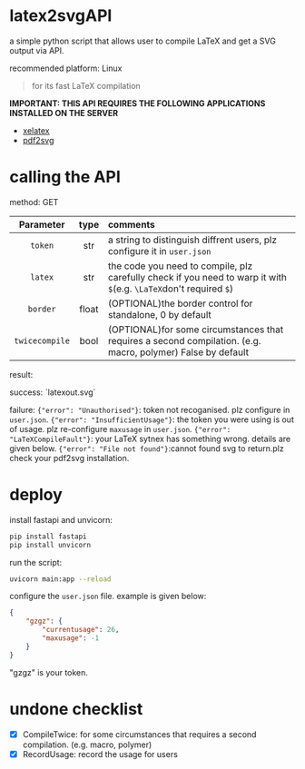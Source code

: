 # latex2svgAPI
a simple python script that allows user to compile LaTeX and get a SVG output via API.

recommended platform: Linux
> for its fast LaTeX compilation

**IMPORTANT: THIS API REQUIRES THE FOLLOWING APPLICATIONS INSTALLED ON THE SERVER**
- [xelatex](https://tug.org/texlive/)
- [pdf2svg](https://github.com/dawbarton/pdf2svg)


# calling the API

method: GET

|Parameter|type|comments|
|:--:|:--:|:---|
|`token`|str|a string to distinguish diffrent users, plz configure it in `user.json`|
|`latex`|str|the code you need to compile, plz carefully check if you need to warp it with `$`(e.g. `\LaTeX`don't required `$`)|
|`border`|float|(OPTIONAL)the border control for standalone, 0 by default|
|`twicecompile`|bool|(OPTIONAL)for some circumstances that requires a second compilation. (e.g. macro, polymer) False by default|

result:

success:
ˋlatexout.svg`

failure:
`{"error": "Unauthorised"}`: token not recoganised. plz configure in `user.json`.
`{"error": "InsufficientUsage"}`: the token you were using is out of usage. plz re-configure `maxusage` in `user.json`.
`{"error": "LaTeXCompileFault"}`: your LaTeX sytnex has something wrong. details are given below.
`{"error": "File not found"}`:cannot found svg to return.plz check your pdf2svg installation.
# deploy

install fastapi and unvicorn:

```bash
pip install fastapi
pip install unvicorn
```

run the script:

```bash
uvicorn main:app --reload
```
configure the `user.json` file. example is given below:

```json
{
    "gzgz": {
        "currentusage": 26,
        "maxusage": -1
    }
}
```

"gzgz" is your token.

# undone checklist

- [x] CompileTwice: for some circumstances that requires a second compilation. (e.g. macro, polymer)
- [x] RecordUsage: record the usage for users
